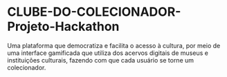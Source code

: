 # CLUBE-DO-COLECIONADOR-Projeto-Hackathon
Uma plataforma que democratiza e facilita o acesso à cultura, por meio de uma interface gamificada que utiliza dos acervos digitais de museus e instituições culturais, fazendo com que cada usuário se torne um colecionador.
